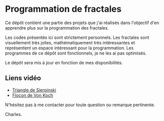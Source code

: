 # Programmation de fractales

Ce dépôt contient une partie des projets que j'ai réalisés dans l'objectif d'en apprendre plus sur la programmation des fractales.

Les codes présentés ici sont strictement personnels. Les fractales sont visuellement très jolies, mathématiquement très intéressantes
et représentent un espace intéressant pour la programmation. Les programmes de ce dépôt sont fonctionnels, je ne les ai pas optimisés.

Le dépôt sera mis à jour en fonction de mes disponibilités.

## Liens vidéo

* [Triangle de Sierpinski](https://www.youtube.com/watch?v=HR9r4V3fOlY)
* [Flocon de Von Koch](https://www.youtube.com/watch?v=pRHguA2ZpVg&t=5s)

N'hésitez pas à me contacter pour toute question ou remarque pertinente.

Charles.

